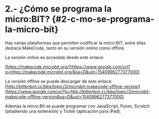 # 2.- ¿Cómo se programa la micro:BIT? {#2-c-mo-se-programa-la-micro-bit}

Hay varias plataformas que permiten codificar la micro:BIT, entre ellas destaca MakeCode, tanto en su versión online como offline.

La versión online es accesible desde este enlace:

[https://makecode.microbit.org/](https://www.google.com/url?q=https://makecode.microbit.org/&sa=D&ust=1540996277377000)

La versión offline se puede descargar de este enlace: [http://kittenbot.cc/bbs/topic/3/microbit-makecode-offline-version](https://www.google.com/url?q=http://kittenbot.cc/bbs/topic/3/microbit-makecode-offline-version&sa=D&ust=1540996277377000)

Además la micro:Bit se puede programar con JavaScript, Pyton, Scratch (añadiendo una extensión) y Tickle (aplicación para iPad).